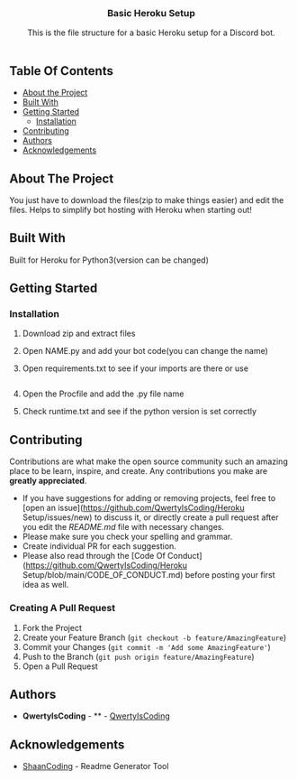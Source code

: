 <br/>
<p align="center">
  <h3 align="center">Basic Heroku Setup </h3>

  <p align="center">
    This is the file structure for a basic Heroku setup for a Discord bot. 
    <br/>
    <br/>
  </p>
</p>



## Table Of Contents

* [About the Project](#about-the-project)
* [Built With](#built-with)
* [Getting Started](#getting-started)
  * [Installation](#installation)
* [Contributing](#contributing)
* [Authors](#authors)
* [Acknowledgements](#acknowledgements)

## About The Project

You just have to download the files(zip to make things easier) and edit the files. Helps to simplify bot hosting with Heroku when starting out!

## Built With

Built for Heroku for Python3(version can be changed)

## Getting Started


### Installation

1. Download zip and extract files

2. Open NAME.py and add your bot code(you can change the name)

3. Open requirements.txt to see if your imports are there or use 

```pip3 freeze requirements.txt
```

4. Open the Procfile and add the .py file name

5. Check runtime.txt and see if the python version is set correctly

## Contributing

Contributions are what make the open source community such an amazing place to be learn, inspire, and create. Any contributions you make are **greatly appreciated**.
* If you have suggestions for adding or removing projects, feel free to [open an issue](https://github.com/QwertyIsCoding/Heroku Setup/issues/new) to discuss it, or directly create a pull request after you edit the *README.md* file with necessary changes.
* Please make sure you check your spelling and grammar.
* Create individual PR for each suggestion.
* Please also read through the [Code Of Conduct](https://github.com/QwertyIsCoding/Heroku Setup/blob/main/CODE_OF_CONDUCT.md) before posting your first idea as well.

### Creating A Pull Request

1. Fork the Project
2. Create your Feature Branch (`git checkout -b feature/AmazingFeature`)
3. Commit your Changes (`git commit -m 'Add some AmazingFeature'`)
4. Push to the Branch (`git push origin feature/AmazingFeature`)
5. Open a Pull Request

## Authors

* **QwertyIsCoding** - ** - [QwertyIsCoding](https://github.com/ShaanCoding/)

## Acknowledgements

* [ShaanCoding](https://github.com/ShaanCoding/) - Readme Generator Tool

